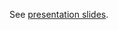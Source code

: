 See [presentation slides](https://garypigott39.github.io/tes-custom-d8-migration-reveal-js-presentation/).
